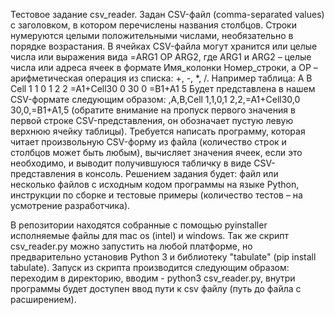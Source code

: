 Тестовое задание csv_reader.
Задан CSV-файл (comma-separated values) с заголовком, в котором перечислены названия столбцов. Строки нумеруются целыми положительными числами, необязательно в порядке возрастания. В ячейках CSV-файла могут хранится или целые числа или выражения вида =ARG1 OP ARG2, где ARG1 и ARG2 – целые числа или адреса ячеек в формате Имя_колонки Номер_строки, а OP – арифметическая операция из списка: +, -, *, /.
  Например таблица:
	A	B	Cell
1	1	0	1
2	2	=A1+Cell30	0
30	0	=B1+A1	5
  Будет представлена в нашем CSV-формате следующим образом:
,A,B,Cell
1,1,0,1
2,2,=A1+Cell30,0
30,0,=B1+A1,5
(обратите внимание на пропуск первого значения в первой строке CSV-представления, он обозначает пустую левую верхнюю ячейку таблицы).
  Требуется написать программу, которая читает произвольную CSV-форму из файла (количество строк и столбцов может быть любым), вычисляет значения ячеек, если это необходимо, и выводит получившуюся табличку в виде CSV-представления в консоль. Решением задания будет: файл или несколько файлов с исходным кодом программы на языке Python, инструкции по сборке и тестовые примеры (количество тестов – на усмотрение разработчика).

В репозитории находятся собранные с помощью pyinstaller исполняемые файлы для mac os (intel) и windows. Так же скрипт csv_reader.py можно запустить на любой платформе, но предварительно установив Python 3 и библиотеку "tabulate" (pip install tabulate). Запуск из скрипта производится следующим образом: переходим в директорию, вводим - python3 csv_reader.py, внутри программы будет доступен ввод пути к csv файлу (путь до файла с расширением).

